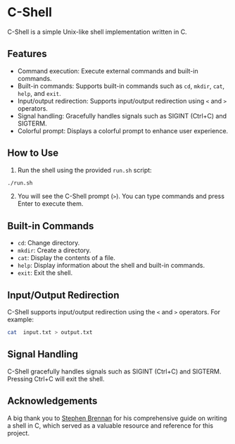 # C-Shell

C-Shell is a simple Unix-like shell implementation written in C. 

## Features

- Command execution: Execute external commands and built-in commands.
- Built-in commands: Supports built-in commands such as `cd`, `mkdir`, `cat`, `help`, and `exit`.
- Input/output redirection: Supports input/output redirection using `<` and `>` operators.
- Signal handling: Gracefully handles signals such as SIGINT (Ctrl+C) and SIGTERM.
- Colorful prompt: Displays a colorful prompt to enhance user experience.

## How to Use

1. Run the shell using the provided `run.sh` script:
```bash
./run.sh
```

2. You will see the C-Shell prompt (`>`). You can type commands and press Enter to execute them.

## Built-in Commands

- `cd`: Change directory.
- `mkdir`: Create a directory.
- `cat`: Display the contents of a file.
- `help`: Display information about the shell and built-in commands.
- `exit`: Exit the shell.

## Input/Output Redirection

C-Shell supports input/output redirection using the `<` and `>` operators. For example:
```bash	
cat  input.txt > output.txt
```

## Signal Handling

C-Shell gracefully handles signals such as SIGINT (Ctrl+C) and SIGTERM. Pressing Ctrl+C will exit the shell.

## Acknowledgements

A big thank you to [Stephen Brennan](https://brennan.io/2015/01/16/write-a-shell-in-c/) for his comprehensive guide on writing a shell in C, which served as a valuable resource and reference for this project.

